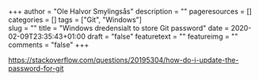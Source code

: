 +++
author = "Ole Halvor Smylingsås"
description = ""
pageresources = []
categories = []
tags = ["Git", "Windows"]     
slug = ""
title = "Windows dredensialt to store Git password"
date = 2020-02-09T23:35:43+01:00
draft = "false"
featuretext = ""
featureimg = ""
comments = "false"
+++

https://stackoverflow.com/questions/20195304/how-do-i-update-the-password-for-git